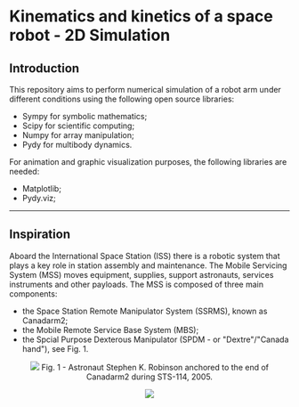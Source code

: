 # Kinematics and kinetics of a space robot - 2D Simulation

## Introduction

This repository aims to perform numerical simulation of a robot arm under different conditions using the following open source libraries:

- Sympy for symbolic mathematics;
- Scipy for scientific computing;
- Numpy for array manipulation;
- Pydy for multibody dynamics.

For animation and graphic visualization purposes, the following libraries are needed:

- Matplotlib;
- Pydy.viz;

---

## Inspiration

Aboard the International Space Station (ISS) there is a robotic system that plays a key role in station assembly and maintenance. The Mobile Servicing System (MSS) moves equipment, supplies, support astronauts, services instruments and other payloads. The MSS is composed of three main components:
- the Space Station Remote Manipulator System (SSRMS), known as Canadarm2;
- the Mobile Remote Service Base System (MBS);
- the Spcial Purpose Dexterous Manipulator (SPDM - or "Dextre"/"Canada hand"), see Fig. 1.

<p align="center">
  <img src="https://user-images.githubusercontent.com/60149913/105194211-ba1c8380-5b0f-11eb-8d72-e362e87db1cf.jpg">
  Fig. 1 - Astronaut Stephen K. Robinson anchored to the end of Canadarm2 during STS-114, 2005. 
</p>



<p align="center">
  <img src="https://user-images.githubusercontent.com/60149913/105189997-f0580400-5b0b-11eb-99f7-35e8250f8d20.png">
</p>

